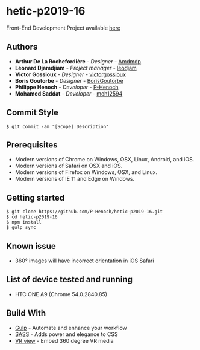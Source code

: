 # hetic-p2019-16
Front-End Development Project available [here](http://mohsadat.com/devprojet/)

## Authors

* **Arthur De La Rochefordière** - *Designer* - [Amdmdp](https://github.com/Amdmdp)
* **Léonard Djamdjiam** - *Project manager* - [leodjam](https://github.com/leodjam)
* **Victor Gossioux** - *Designer* - [victorgossioux](https://github.com/victorgossioux)
* **Boris Goutorbe** - *Designer* - [BorisGoutorbe](https://github.com/BorisGoutorbe)
* **Philippe Henoch** - *Developer* - [P-Henoch](https://github.com/P-Henoch)
* **Mohamed Saddat** - *Developer* - [moh12594](https://github.com/moh12594)

## Commit Style

```
$ git commit -am "[Scope] Description"
```

## Prerequisites

* Modern versions of Chrome on Windows, OSX, Linux, Android, and iOS.
* Modern versions of Safari on OSX and iOS.
* Modern versions of Firefox on Windows, OSX, and Linux.
* Modern versions of IE 11 and Edge on Windows.

## Getting started

```
$ git clone https://github.com/P-Henoch/hetic-p2019-16.git
$ cd hetic-p2019-16
$ npm install
$ gulp sync
```
## Known issue

* 360° images will have incorrect orientation in iOS Safari

## List of device tested and running

* HTC ONE A9 (Chrome 54.0.2840.85)

## Build With

* [Gulp](https://github.com/gulpjs/gulp) - Automate and enhance your workflow
* [SASS](https://github.com/sass/sass) - Adds power and elegance to CSS
* [VR view](https://developers.google.com/vr/concepts/vrview) - Embed 360 degree VR media
